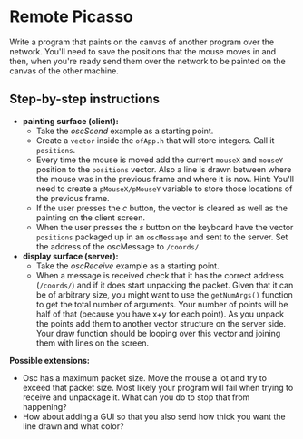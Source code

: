 # Remote Picasso
Write a program that paints on the canvas of another program over the network. You'll need to save the positions that the mouse moves in and then, when you're ready send them over the network to be painted on the canvas of the other machine.

## Step-by-step instructions
* __painting surface (client):__
  * Take the _oscScend_ example as a starting point.
  * Create a `vector` inside the `ofApp.h` that will store integers. Call it `positions`.
  * Every time the mouse is moved add the current `mouseX` and `mouseY` position to the `positions` vector. Also a line is drawn between where the mouse was in the previous frame and where it is now. Hint: You'll need to create a `pMouseX/pMouseY` variable to store those locations of the previous frame.
  * If the user presses the _c_ button, the vector is cleared as well as the painting on the client screen.
  * When the user presses the _s_ button on the keyboard have the vector `positions` packaged up in an `oscMessage` and sent to the server. Set the address of the oscMessage to `/coords/`
* __display surface (server):__
  * Take the _oscReceive_ example as a starting point.
  * When a message is received check that it has the correct address (`/coords/`) and if it does start unpacking the packet. Given that it can be of arbitrary size, you might want to use the `getNumArgs()` function to get the total number of arguments. Your number of points will be half of that (because you have x+y for each point). As you unpack the points add them to another vector structure on the server side. Your draw function should be looping over this vector and joining them with lines on the screen.

__Possible extensions:__
* Osc has a maximum packet size. Move the mouse a lot and try to exceed that packet size. Most likely your program will fail when trying to receive and unpackage it. What can you do to stop that from happening?
* How about adding a GUI so that you also send how thick you want the line drawn and what color?
